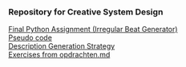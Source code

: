 <h3>Repository for Creative System Design</h3>

[Final Python Assignment (Irregular Beat Generator)](/python_basics/irregularBeatGenerator/irregular_beat_generator_v1.py)<br>
[Pseudo code](/python_basics/irregularBeatGenerator/pseudo_code.pdf)<br>
[Description Generation Strategy](/python_basics/irregularBeatGenerator/strategy_pros_cons.pdf)<br>
[Exercises from opdrachten.md](/python_basics/exercises)<br>

<!-- Description Generation Strategy path:
/python_basics/irregularBeatGenerator/strategy_pros_cons.pdf

Exercises from opdrachten.md and handouts path:
/python_basics/exercises/ -->

